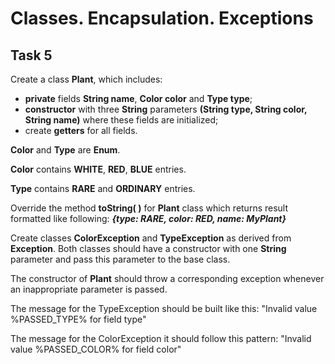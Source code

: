 # Classes. Encapsulation. Exceptions
## Task 5

Create a class **Plant**, which includes:
- **private** fields **String name**, **Color color** and **Type type**;
- **constructor** with three **String** parameters **(String type, String color, String name)** where these fields are initialized;
- create **getters** for all fields.

**Color** and **Type** are **Enum**. 

**Color** contains **WHITE**, **RED**, **BLUE** entries.

**Type** contains **RARE** and **ORDINARY** entries.

Override the method **toString( )** for **Plant** class which returns result formatted like following: ***{type: RARE, color: RED, name: MyPlant}***

Create classes **ColorException** and **TypeException** as derived from **Exception**. Both classes should have a constructor with one **String** parameter and pass this parameter to the base class.

The constructor of **Plant** should throw a corresponding exception whenever an inappropriate parameter is passed.

The message for the TypeException should be built like this:
"Invalid value %PASSED_TYPE% for field type"

The message for the ColorException it should follow this pattern:
"Invalid value %PASSED_COLOR% for field color"

